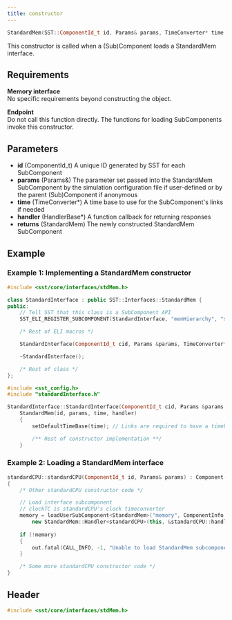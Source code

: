 ```yaml
---
title: constructor
---
```


```cpp
StandardMem(SST::ComponentId_t id, Params& params, TimeConverter* time, HandlerBase* handler);
```

This constructor is called when a (Sub)Component loads a StandardMem interface.

## Requirements
**Memory interface** &nbsp;  
No specific requirements beyond constructing the object.

**Endpoint** &nbsp;  
Do not call this function directly. The functions for loading SubComponents invoke this constructor.

## Parameters
* **id** (ComponentId_t) A unique ID generated by SST for each SubComponent
* **params** (Params&) The parameter set passed into the StandardMem SubComponent by the simulation configuration file if user-defined or by the parent (Sub)Component if anonymous
* **time** (TimeConverter*) A time base to use for the SubComponent's links if needed
* **handler** (HandlerBase*) A function callback for returning responses
* **returns** (StandardMem) The newly constructed StandardMem SubComponent

## Example

### Example 1: Implementing a StandardMem constructor
<!--- SOURCE_CODE: sst-elements/src/sst/elements/memHierarchy/standardInterface.cc --->
```cpp title="Excerpt from sst-elements/src/sst/elements/memHierarchy/standardInterface.h"
#include <sst/core/interfaces/stdMem.h>

class StandardInterface : public SST::Interfaces::StandardMem {
public:
    // Tell SST that this class is a SubComponent API
    SST_ELI_REGISTER_SUBCOMPONENT(StandardInterface, "memHierarchy", "standardInterface", SST_ELI_ELEMENT_VERSION(1,0,0), "Interface to memory hierarchy between endpoint and cache. COnverts StandardMem requests into MemEventBases.", SST::Interfaces::StandardMem)

    /* Rest of ELI macros */

    StandardInterface(ComponentId_t cid, Params &params, TimeConverter* time, HandlerBase* handler = NULL);

    ~StandardInterface();

    /* Rest of class */
};
```
```cpp title="Excerpt from sst-elements/src/sst/elements/memHierarchy/standardInterface.cc"
#include <sst_config.h>
#include "standardInterface.h"

StandardInterface::StandardInterface(ComponentId_t cid, Params &params, TimeConverter* time, HandlerBase* handler) :
    StandardMem(id, params, time, handler)
    {
        setDefaultTimeBase(time); // Links are required to have a timebase

        /** Rest of constructor implementation **/
    }
```

### Example 2: Loading a StandardMem interface
```cpp title="Excerpt from sst-elements/src/sst/elements/memHierarchy/testcpu/standardCPU.cc"
standardCPU::standardCPU(ComponentId_t id, Params& params) : Component(id), rng(id, 13)
{
    /* Other standardCPU constructor code */

    // Load interface subcomponent
    // clockTC is standardCPU's clock timeconverter
    memory = loadUserSubComponent<StandardMem>("memory", ComponentInfo::SHARE_NONE, clockTC,
        new StandardMem::Handler<standardCPU>(this, &standardCPU::handleEvent));
    
    if (!memory) 
    {
        out.fatal(CALL_INFO, -1, "Unable to load StandardMem subcomponent. Check that 'memory' slot is filled in input.\n");
    }

    /* Some more standardCPU constructor code */
}
```


## Header
```cpp
#include <sst/core/interfaces/stdMem.h>
```
